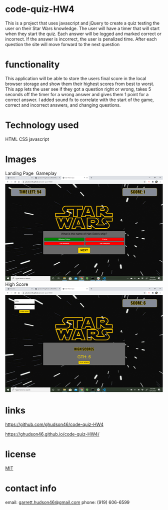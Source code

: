 # code-quiz-HW4
This is a project that uses javascript and jQuery to create a quiz testing the user on their Star Wars knowledge. The user will have a timer that will start when they start the quiz. Each answer will be logged and marked correct or incorrect. If the answer is incorrect, the user is penalized time. After each question the site will move forward to the next question


# functionality
This application will be able to store the users final score in the local browser storage and show them their highest scores from best to worst. This app lets the user see if they got a question right or wrong, takes 5 seconds off the timer for a wrong answer and gives them 1 point for a correct answer. I added sound fx to correlate with the start of the game, correct and incorrect answers, and changing questions.

# Technology used
HTML
CSS
javascript

# Images
Landing Page <img scr="assets/landing.png">
Gameplay <img src="assets/game.png">
High Score <img src="assets/highscore.png">

# links

https://github.com/ghudson46/code-quiz-HW4

https://ghudson46.github.io/code-quiz-HW4/

# license 

[MIT](https://choosealicense.com/licenses/mit/)

# contact info
email: garrett.hudson46@gmail.com
phone: (919) 606-6599